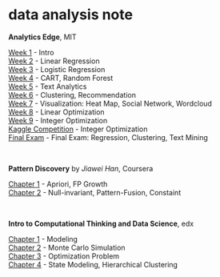 # data analysis note

**Analytics Edge**, MIT

[Week 1]() - Intro  
[Week 2]() - Linear Regression  
[Week 3](https://github.com/1ambda/data-analysis/tree/master/analytics-edge/week3) - Logistic Regression  
[Week 4](https://github.com/1ambda/data-analysis/tree/master/analytics-edge/week4) - CART, Random Forest  
[Week 5](https://github.com/1ambda/data-analysis/tree/master/analytics-edge/week5) - Text Analytics  
[Week 6](https://github.com/1ambda/data-analysis/tree/master/analytics-edge/week6) - Clustering, Recommendation  
[Week 7](https://github.com/1ambda/data-analysis/tree/master/analytics-edge/week7) - Visualization: Heat Map, Social Network, Wordcloud   
[Week 8](https://github.com/1ambda/data-analysis/tree/master/analytics-edge/week8) - Linear Optimization  
[Week 9](https://github.com/1ambda/data-analysis/tree/master/analytics-edge/week9) - Integer Optimization  
[Kaggle Competition](https://github.com/1ambda/data-analysis/tree/master/analytics-edge/kaggle) - Integer Optimization  
[Final Exam](https://github.com/1ambda/data-analysis/tree/master/analytics-edge/Final) - Final Exam: Regression, Clustering, Text Mining  

<br/>

**Pattern Discovery** by *Jiawei Han*, Coursera

[Chapter 1](http://1ambda.github.io/pattern-discovery-1/) - Apriori, FP Growth  
[Chapter 2](http://1ambda.github.io/pattern-discovery-2/) - Null-invariant, Pattern-Fusion, Constaint   

<br/>

**Intro to Computational Thinking and Data Science**, edx

[Chapter 1](http://1ambda.github.io/edx-600-2x-1/) - Modeling  
[Chapter 2](http://1ambda.github.io/edx-600-2x-2/) - Monte Carlo Simulation  
[Chapter 3](http://1ambda.github.io/edx-600-2x-3/) - Optimization Problem  
[Chapter 4](http://1ambda.github.io/edx-600-2x-4/) - State Modeling, Hierarchical Clustering   


